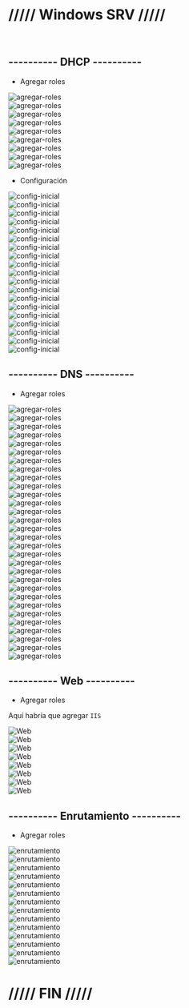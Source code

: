 # ///// Windows SRV ///// #

<br>

## ---------- DHCP ---------- #

- Agregar roles

<img src="https://tutorialesit.com/wp-content/uploads/2020/10/Windows_Server_2019_DHCP1_1.jpg" alt="agregar-roles">
<br>
<img src="https://documentacionsmx2.wordpress.com/wp-content/uploads/2020/10/image-16.png" alt="agregar-roles">
<br>
<img src="https://documentacionsmx2.wordpress.com/wp-content/uploads/2020/10/image-17.png" alt="agregar-roles">
<br>
<img src="https://documentacionsmx2.wordpress.com/wp-content/uploads/2020/10/image-18.png" alt="agregar-roles">
<br>
<img src="https://documentacionsmx2.wordpress.com/wp-content/uploads/2020/10/image-19.png" alt="agregar-roles">
<br>
<img src="https://documentacionsmx2.wordpress.com/wp-content/uploads/2020/10/image-20.png" alt="agregar-roles">
<br>
<img src="https://documentacionsmx2.wordpress.com/wp-content/uploads/2020/10/image-21.png" alt="agregar-roles">
<br>
<img src="https://documentacionsmx2.wordpress.com/wp-content/uploads/2020/10/image-22.png" alt="agregar-roles">
<br>
<img src="https://documentacionsmx2.wordpress.com/wp-content/uploads/2020/10/image-23.png" alt="agregar-roles">

<br>

- Configuración

<img src="https://tutorialesit.com/wp-content/uploads/2020/10/Windows_Server_2019_DHCP10-1024x267.jpg" alt="config-inicial">
<br>
<img src="https://tutorialesit.com/wp-content/uploads/2020/10/Windows_Server_2019_DHCP11.jpg" alt="config-inicial">
<br>
<img src="https://tutorialesit.com/wp-content/uploads/2020/10/Windows_Server_2019_DHCP12.jpg" alt="config-inicial">
<br>
<img src="https://tutorialesit.com/wp-content/uploads/2020/10/Windows_Server_2019_DHCP13.jpg" alt="config-inicial">
<br>
<img src="https://tutorialesit.com/wp-content/uploads/2020/10/Windows_Server_2019_DHCP14.jpg" alt="config-inicial">
<br>
<img src="https://tutorialesit.com/wp-content/uploads/2020/10/Windows_Server_2019_DHCP15.jpg" alt="config-inicial">
<br>
<img src="https://tutorialesit.com/wp-content/uploads/2020/10/Windows_Server_2019_DHCP16_3.jpg" alt="config-inicial">
<br>
<img src="https://tutorialesit.com/wp-content/uploads/2020/10/Windows_Server_2019_DHCP17.jpg" alt="config-inicial">
<br>
<img src="https://tutorialesit.com/wp-content/uploads/2020/10/Windows_Server_2019_DHCP18.jpg" alt="config-inicial">
<br>
<img src="https://tutorialesit.com/wp-content/uploads/2020/10/Windows_Server_2019_DHCP19.jpg" alt="config-inicial">
<br>
<img src="https://tutorialesit.com/wp-content/uploads/2020/10/Windows_Server_2019_DHCP20.jpg" alt="config-inicial">
<br>
<img src="https://tutorialesit.com/wp-content/uploads/2020/10/Windows_Server_2019_DHCP21.jpg" alt="config-inicial">
<br>
<img src="https://tutorialesit.com/wp-content/uploads/2020/10/Windows_Server_2019_DHCP22.jpg" alt="config-inicial">
<br>
<img src="https://tutorialesit.com/wp-content/uploads/2020/10/Windows_Server_2019_DHCP23.jpg" alt="config-inicial">
<br>
<img src="https://tutorialesit.com/wp-content/uploads/2020/10/Windows_Server_2019_DHCP24.jpg" alt="config-inicial">
<br>
<img src="https://tutorialesit.com/wp-content/uploads/2020/10/Windows_Server_2019_DHCP25.jpg" alt="config-inicial">
<br>
<img src="https://tutorialesit.com/wp-content/uploads/2020/10/Windows_Server_2019_DHCP26.jpg" alt="config-inicial">
<br>
<img src="https://tutorialesit.com/wp-content/uploads/2020/10/Windows_Server_2019_DHCP27.jpg" alt="config-inicial">
<br>
<img src="https://tutorialesit.com/wp-content/uploads/2020/10/Windows_Server_2019_DHCP28.jpg" alt="config-inicial">

<br>

## ---------- DNS ---------- #

- Agregar roles

<img src="https://tustutorialesinformatica.wordpress.com/wp-content/uploads/2020/06/image-516.png?w=1024" alt="agregar-roles">
<br>
<img src="https://tustutorialesinformatica.wordpress.com/wp-content/uploads/2020/06/image-517.png" alt="agregar-roles">
<br>
<img src="https://tustutorialesinformatica.wordpress.com/wp-content/uploads/2020/06/image-518.png" alt="agregar-roles">
<br>
<img src="https://tustutorialesinformatica.wordpress.com/wp-content/uploads/2020/06/image-519.png" alt="agregar-roles">
<br>
<img src="https://tustutorialesinformatica.wordpress.com/wp-content/uploads/2020/06/image-520.png" alt="agregar-roles">
<br>
<img src="https://tustutorialesinformatica.wordpress.com/wp-content/uploads/2020/06/image-521.png" alt="agregar-roles">
<br>
<img src="https://tustutorialesinformatica.wordpress.com/wp-content/uploads/2020/06/image-522.png" alt="agregar-roles">
<br>
<img src="https://tustutorialesinformatica.wordpress.com/wp-content/uploads/2020/06/image-523.png" alt="agregar-roles">
<br>
<img src="https://tustutorialesinformatica.wordpress.com/wp-content/uploads/2020/06/image-524.png" alt="agregar-roles">
<br>
<img src="https://tustutorialesinformatica.wordpress.com/wp-content/uploads/2020/06/image-525.png" alt="agregar-roles">
<br>
<img src="https://tustutorialesinformatica.wordpress.com/wp-content/uploads/2020/06/image-527.png" alt="agregar-roles">
<br>
<img src="https://tustutorialesinformatica.wordpress.com/wp-content/uploads/2020/06/image-528.png?w=1024" alt="agregar-roles">
<br>
<img src="https://tustutorialesinformatica.wordpress.com/wp-content/uploads/2020/06/image-529.png" alt="agregar-roles">
<br>
<img src="https://tustutorialesinformatica.wordpress.com/wp-content/uploads/2020/06/image-530.png" alt="agregar-roles">
<br>
<img src="https://tustutorialesinformatica.wordpress.com/wp-content/uploads/2020/06/image-531.png" alt="agregar-roles">
<br>
<img src="https://tustutorialesinformatica.wordpress.com/wp-content/uploads/2020/06/image-532.png" alt="agregar-roles">
<br>
<img src="https://tustutorialesinformatica.wordpress.com/wp-content/uploads/2020/06/image-533.png" alt="agregar-roles">
<br>
<img src="https://tustutorialesinformatica.wordpress.com/wp-content/uploads/2020/06/image-534.png" alt="agregar-roles">
<br>
<img src="https://tustutorialesinformatica.wordpress.com/wp-content/uploads/2020/06/image-535.png" alt="agregar-roles">
<br>
<img src="https://tustutorialesinformatica.wordpress.com/wp-content/uploads/2020/06/image-536.png" alt="agregar-roles">
<br>
<img src="https://tustutorialesinformatica.wordpress.com/wp-content/uploads/2020/06/image-537.png" alt="agregar-roles">
<br>
<img src="https://tustutorialesinformatica.wordpress.com/wp-content/uploads/2020/06/image-538.png" alt="agregar-roles">
<br>
<img src="https://tustutorialesinformatica.wordpress.com/wp-content/uploads/2020/06/image-539.png" alt="agregar-roles">
<br>
<img src="https://tustutorialesinformatica.wordpress.com/wp-content/uploads/2020/06/image-540.png" alt="agregar-roles">
<br>
<img src="https://tustutorialesinformatica.wordpress.com/wp-content/uploads/2020/06/image-541.png" alt="agregar-roles">
<br>
<img src="https://tustutorialesinformatica.wordpress.com/wp-content/uploads/2020/06/image-542.png" alt="agregar-roles">
<br>
<img src="https://tustutorialesinformatica.wordpress.com/wp-content/uploads/2020/06/image-543.png" alt="agregar-roles">
<br>
<img src="https://tustutorialesinformatica.wordpress.com/wp-content/uploads/2020/06/image-544.png" alt="agregar-roles">
<br>
<img src="https://tustutorialesinformatica.wordpress.com/wp-content/uploads/2020/06/image-545.png" alt="agregar-roles">
<br>
<img src="https://tustutorialesinformatica.wordpress.com/wp-content/uploads/2020/06/image-546.png" alt="agregar-roles">
<br>

## ---------- Web ---------- #

- Agregar roles

Aquí habría que agregar ``IIS``

<img src="https://ee2cc1f8.rocketcdn.me/wp-content/uploads/2020/04/iis-10-new-website-01.png" alt="Web">
<br>
<img src="https://ee2cc1f8.rocketcdn.me/wp-content/uploads/2020/04/iis-10-new-website-02.png" alt="Web">
<br>
<img src="https://ee2cc1f8.rocketcdn.me/wp-content/uploads/2020/04/iis-10-new-website-03.png" alt="Web">
<br>
<img src="https://ee2cc1f8.rocketcdn.me/wp-content/uploads/2020/04/iis-10-new-website-04.png" alt="Web">
<br>
<img src="https://ee2cc1f8.rocketcdn.me/wp-content/uploads/2020/04/iis-10-new-website-05.png" alt="Web">
<br>
<img src="https://ee2cc1f8.rocketcdn.me/wp-content/uploads/2020/04/iis-10-new-website-06.png" alt="Web">
<br>
<img src="https://ee2cc1f8.rocketcdn.me/wp-content/uploads/2020/05/iis-10-new-website-07.png" alt="Web">
<br>
<img src="https://ee2cc1f8.rocketcdn.me/wp-content/uploads/2020/05/iis-10-new-website-08.png" alt="Web">
<br>

## ---------- Enrutamiento ---------- #

- Agregar roles

<img src="https://witcherit.com/wp-content/uploads/2020/07/03-2-1024x748.png" alt="enrutamiento">
<br>
<img src="https://witcherit.com/wp-content/uploads/2020/07/04-2.png" alt="enrutamiento">
<br>
<img src="https://witcherit.com/wp-content/uploads/2020/07/05-2.png" alt="enrutamiento">
<br>
<img src="https://witcherit.com/wp-content/uploads/2020/07/06-2.png" alt="enrutamiento">
<br>
<img src="https://witcherit.com/wp-content/uploads/2020/07/07-2.png" alt="enrutamiento">
<br>
<img src="https://witcherit.com/wp-content/uploads/2020/07/08-2.png" alt="enrutamiento">
<br>
<img src="https://witcherit.com/wp-content/uploads/2020/07/09-2.png" alt="enrutamiento">
<br>
<img src="https://witcherit.com/wp-content/uploads/2020/07/10-2.png" alt="enrutamiento">
<br>
<img src="https://witcherit.com/wp-content/uploads/2020/07/11-2.png" alt="enrutamiento">
<br>
<img src="https://witcherit.com/wp-content/uploads/2020/07/12-1.png" alt="enrutamiento">
<br>
<img src="https://witcherit.com/wp-content/uploads/2020/07/13-1.png" alt="enrutamiento">
<br>
<img src="https://witcherit.com/wp-content/uploads/2020/07/14-1.png" alt="enrutamiento">
<br>
<img src="https://witcherit.com/wp-content/uploads/2020/07/15-1.png" alt="enrutamiento">
<br>
<img src="https://witcherit.com/wp-content/uploads/2020/07/16-1.png" alt="enrutamiento">
<br>

# ///// FIN ///// #
